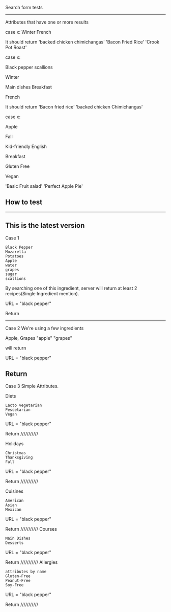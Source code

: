 Search form tests




---
Attributes that have one or more results


case x:
Winter
French

 It should return
'backed chicken chimichangas'
'Bacon Fried Rice'
'Crook Pot Roast'



case x:

Black pepper
scallions

Winter

Main dishes
Breakfast

French

It  should return
'Bacon fried rice'
'backed chicken Chimichangas'

case x:

Apple

Fall

Kid-friendly
English

Breakfast

Gluten Free

Vegan

'Basic Fruit salad'
'Perfect Apple Pie'


## How to test








-----

## This is the latest version

Case 1
```
Black Pepper
Mozarella
Potatoes
Apple
water
grapes
sugar
scallions
```
By searching one of this ingredient, server will return at least 2 recipes(Single Ingredient mention).

URL = "black pepper"

Return

---

Case 2
We're using a few ingredients

Apple, Grapes
"apple" "grapes"

will return

URL = "black pepper"

Return
---

Case 3
Simple Attributes.

Diets
```
Lacto vegetarian
Pescetarian
Vegan
```
URL = "black pepper"

Return
///////////

Holidays

```
Christmas
Thanksgiving
Fall
```

URL = "black pepper"

Return
///////////

Cuisines

```
American
Asian
Mexican
```
URL = "black pepper"

Return
///////////
Courses
```
Main Dishes
Desserts
```
URL = "black pepper"

Return
///////////
Allergies
```
attributes by name
Gluten-Free
Peanut-Free
Soy-Free
```

URL = "black pepper"

Return
///////////
